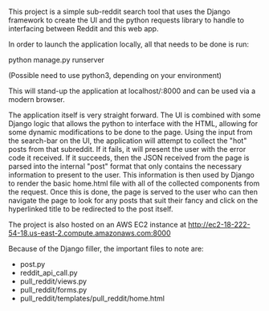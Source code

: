 This project is a simple sub-reddit search tool that uses the Django framework to create the UI and the
python requests library to handle to interfacing between Reddit and this web app.

In order to launch the application locally, all that needs to be done is run:

python manage.py runserver

(Possible need to use python3, depending on your environment)

This will stand-up the application at localhost/:8000 and can be used via a modern browser.

The application itself is very straight forward. The UI is combined with some Django logic that allows the 
python to interface with the HTML, allowing for some dynamic modifications to be done to the page. Using 
the input from the search-bar on the UI, the application will attempt to collect the "hot" posts from that
subreddit. If it fails, it will present the user with the error code it received. If it succeeds, then
the JSON received from the page is parsed into the internal "post" format that only contains the necessary
information to present to the user. This information is then used by Django to render the basic home.html
file with all of the collected components from the request. Once this is done, the page is served to the 
user who can then navigate the page to look for any posts that suit their fancy and click on the hyperlinked
title to be redirected to the post itself. 

The project is also hosted on an AWS EC2 instance at 
http://ec2-18-222-54-18.us-east-2.compute.amazonaws.com:8000

Because of the Django filler, the important files to note are:
- post.py
- reddit_api_call.py
- pull_reddit/views.py
- pull_reddit/forms.py
- pull_reddit/templates/pull_reddit/home.html
